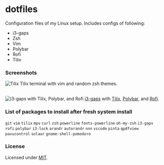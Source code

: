 # dotfiles

Configuration files of my Linux setup. Includes configs of following:
- i3-gaps
- Zsh
- Vim
- Polybar
- Rofi
- Tilix

### Screenshots

![Tilix](https://i.imgur.com/SKYNtx9.png)
Tilix terminal with vim and random zsh themes.<br><br>

![i3-gaps with Tilix, Polybar, and Rofi](https://i.imgur.com/BlmPRBZ.png)
[i3-gaps](https://github.com/Airblader/i3) with [Tilix](https://github.com/gnunn1/tilix), [Polybar](https://github.com/jaagr/polybar), and [Rofi](https://github.com/DaveDavenport/rofi).

### List of packages to install after fresh system install

`git` `vim` `tilix` `mpv` `curl` `zsh` `powerline` `fonts-powerline` `oh-my-zsh` `i3-gaps` `rofi` `polybar` `i3-lock` `arandr` `autorandr` `nnn` 
`vscode` `pinta` `qpdfview` `pavucontrol` `solaar` `gnome-shell-pomodoro` 

### License
Licensed under [MIT](https://github.com/mrpandey/dotfiles/blob/master/LICENSE).
